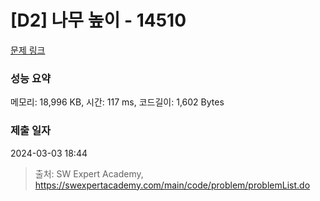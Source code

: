 # [D2] 나무 높이 - 14510 

[문제 링크](https://swexpertacademy.com/main/code/problem/problemDetail.do?contestProbId=AYFofW8qpXYDFAR4) 

### 성능 요약

메모리: 18,996 KB, 시간: 117 ms, 코드길이: 1,602 Bytes

### 제출 일자

2024-03-03 18:44



> 출처: SW Expert Academy, https://swexpertacademy.com/main/code/problem/problemList.do